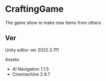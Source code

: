 # CraftingGame
 The game allow to make new items from others

## Ver

Unity editor ver 2022.3.7f1

Assets:

- AI Navigation 1.1.5
- Cinemachine 2.9.7

